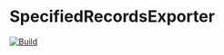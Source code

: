 # SpecifiedRecordsExporter

[![Build](https://github.com/McoreD/SpecifiedRecordsExporter/actions/workflows/build.yml/badge.svg)](https://github.com/McoreD/SpecifiedRecordsExporter/actions/workflows/build.yml)
